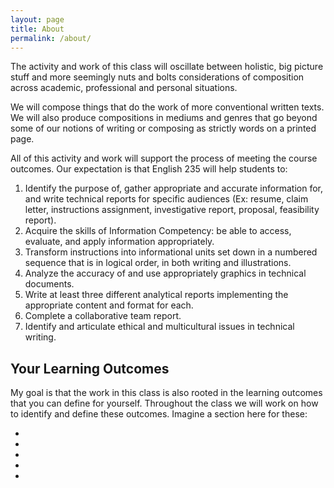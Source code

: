 ```yaml
---
layout: page
title: About
permalink: /about/ 
---
```


The activity and work of this class will oscillate between holistic, big picture stuff and more seemingly nuts and bolts considerations of composition across academic, professional and personal situations.

We will compose things that do the work of more conventional written texts. We will also produce compositions in mediums and genres that go beyond some of our notions of writing or composing as strictly words on a printed page.

All of this activity and work will support the process of meeting the course outcomes. Our expectation is that English 235 will help students to:

1. Identify the purpose of, gather appropriate and accurate information for, and write technical reports for specific audiences (Ex: resume, claim letter, instructions assignment, investigative report, proposal, feasibility report). 
1. Acquire the skills of Information Competency: be able to access, evaluate, and apply information appropriately. 
1. Transform instructions into informational units set down in a numbered sequence that is in logical order, in both writing and illustrations. 
1. Analyze the accuracy of and use appropriately graphics in technical documents. 
1. Write at least three different analytical reports implementing the appropriate content and format for each. 
1. Complete a collaborative team report. 
1. Identify and articulate ethical and multicultural issues in technical writing.

## Your Learning Outcomes

My goal is that the work in this class is also rooted in the learning outcomes that you can define for yourself. Throughout the class we will work on how to identify and define these outcomes. Imagine a section here for these:

*

*

*

*

*
